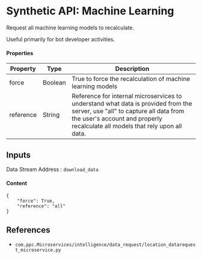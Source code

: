 # Synthetic API: Machine Learning

Request all machine learning models to recalculate. 

Useful primarily for bot developer activities.

#### Properties
| Property | Type | Description |
| -------- | ---- | ----------- |
| force    | Boolean | True to force the recalculation of machine learning models |
| reference | String | Reference for internal microservices to understand what data is provided from the server, use "all" to capture all data from the user's account and properly recalculate all models that rely upon all data. |

## Inputs

Data Stream Address : `download_data`

#### Content

```
{
    "force": True,
    "reference": "all"
}
```

## References
* `com.ppc.Microservices/intelligence/data_request/location_datarequest_microservice.py`
